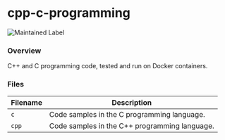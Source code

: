 # cpp-c-programming

![Maintained Label](https://img.shields.io/badge/Maintained-Yes-brightgreen?style=for-the-badge)

### Overview

C++ and C programming code, tested and run on Docker containers.

### Files

| Filename | Description                                   |
|----------|-----------------------------------------------|
| `c`      | Code samples in the C programming language.   |
| `cpp`    | Code samples in the C++ programming language. |